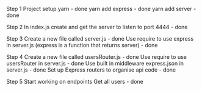 Step 1
Project setup 
yarn - done
yarn add express - done
yarn add server - done 

Step 2
In index.js create and get the server to listen to port 4444 - done

Step 3
Create a new file called server.js - done
Use require to use express in server.js (express is a function that returns server) - done

Step 4
Create a new file called usersRouter.js - done
Use require to use usersRouter in server.js - done
Use built in middleware express.json in server.js - done
Set up Express routers to organise api code - done

Step 5
Start working on endpoints
Get all users - done


